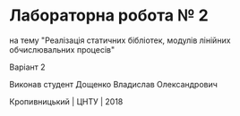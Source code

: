 ﻿# Лабораторна робота № 2

на тему "Реалізація статичних бібліотек, модулів лінійних обчислювальних процесів"

Варіант 2

Виконав студент Дощенко Владислав Олександрович

Кропивницький | ЦНТУ | 2018
